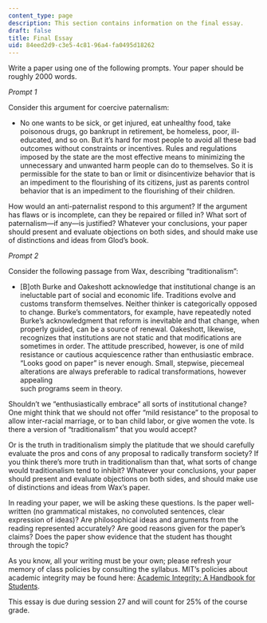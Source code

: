 ```yaml
---
content_type: page
description: This section contains information on the final essay.
draft: false
title: Final Essay
uid: 84eed2d9-c3e5-4c81-96a4-fa0495d18262
---
```

Write a paper using one of the following prompts. Your paper should be roughly 2000 words.

*Prompt 1*

Consider this argument for coercive paternalism:

- No one wants to be sick, or get injured, eat unhealthy food, take poisonous drugs, go bankrupt in retirement, be homeless, poor, ill-educated, and so on. But it’s hard for most people to avoid all these bad outcomes without constraints or incentives. Rules and regulations imposed by the state are the most effective means to minimizing the unnecessary and unwanted harm people can do to themselves. So it is permissible for the state to ban or limit or disincentivize behavior that is an impediment to the flourishing of its citizens, just as parents control behavior that is an impediment to the flourishing of their children.

How would an anti-paternalist respond to this argument? If the argument has flaws or is incomplete, can they be repaired or filled in? What sort of paternalism—if any—is justified? Whatever your conclusions, your paper should present and evaluate objections on both sides, and should make use of distinctions and ideas from Glod’s book.

*Prompt 2*

Consider the following passage from Wax, describing “traditionalism”:

- \[B\]oth Burke and Oakeshott acknowledge that institutional change is an ineluctable part of social and economic life. Traditions evolve and customs transform themselves. Neither thinker is categorically opposed to change. Burke’s commentators, for example, have repeatedly noted Burke’s acknowledgment that reform is inevitable and that change, when properly guided, can be a source of renewal. Oakeshott, likewise, recognizes that institutions are not static and that modifications are sometimes in order. The attitude prescribed, however, is one of mild resistance or cautious acquiescence rather than enthusiastic embrace. “Looks good on paper” is never enough. Small, stepwise, piecemeal alterations are always preferable to radical transformations, however appealing  
    such programs seem in theory.

Shouldn’t we “enthusiastically embrace” all sorts of institutional change? One might think that we should not offer “mild resistance” to the proposal to allow inter-racial marriage, or to ban child labor, or give women the vote. Is there a version of “traditionalism” that you would accept?

Or is the truth in traditionalism simply the platitude that we should carefully evaluate the pros and cons of any proposal to radically transform society? If you think there’s more truth in traditionalism than that, what sorts of change would traditionalism tend to inhibit? Whatever your conclusions, your paper should present and evaluate objections on both sides, and should make use of distinctions and ideas from Wax’s paper.

In reading your paper, we will be asking these questions. Is the paper well-written (no grammatical mistakes, no convoluted sentences, clear expression of ideas)? Are philosophical ideas and arguments from the reading represented accurately? Are good reasons given for the paper’s claims? Does the paper show evidence that the student has thought through the topic?

As you know, all your writing must be your own; please refresh your memory of class policies by consulting the syllabus. MIT’s policies about academic integrity may be found here: [Academic Integrity: A Handbook for Students](https://integrity.mit.edu/).

This essay is due during session 27 and will count for 25% of the course grade.